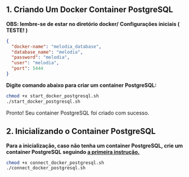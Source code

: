 ## 1. Criando Um Docker Container PostgreSQL
**OBS: lembre-se de estar no diretório docker/**
**Configurações iniciais ( TESTE! )**
  ```json
  {
    "docker-name": "melodia_database",
    "database_name": "melodia",
    "password": "melodia",
    "user": "melodia",
    "port": 5444
  }
  ```
**Digite comando abaixo para criar um container PostgreSQL:**
```bash
chmod +x start_docker_postgresql.sh
./start_docker_postgresql.sh
```
Pronto! Seu container PostgreSQL foi criado com sucesso.

## 2. Inicializando o Container PostgreSQL
**Para a inicialização, caso não tenha um container PostgreSQL, crie um container PostgreSQL seguindo [a primeira instrução.](#1.-Criando-Um-Docker-Container-PostgreSQL)**
  ```bash
  chmod +x connect_docker_postgresql.sh
  ./connect_docker_postgresql.sh
  ```
